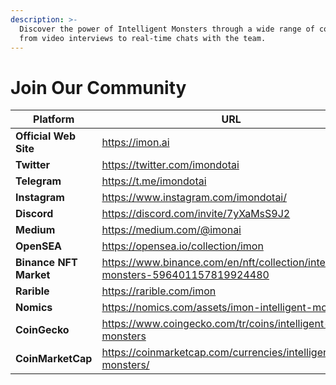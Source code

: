 ```yaml
---
description: >-
  Discover the power of Intelligent Monsters through a wide range of content,
  from video interviews to real-time chats with the team.
---
```


# Join Our Community

<table><thead><tr><th width="188.97847527433441">Platform</th><th>URL</th></tr></thead><tbody><tr><td><strong>Official Web Site</strong></td><td><a href="https://imon.ai">https://imon.ai</a></td></tr><tr><td><strong>Twitter</strong></td><td><a href="https://twitter.com/imondotai">https://twitter.com/imondotai</a></td></tr><tr><td><strong>Telegram</strong></td><td><a href="https://t.me/imondotai">https://t.me/imondotai</a></td></tr><tr><td><strong>Instagram</strong></td><td><a href="https://www.instagram.com/imondotai/">https://www.instagram.com/imondotai/</a></td></tr><tr><td><strong>Discord</strong></td><td><a href="https://discord.com/invite/7yXaMsS9J2">https://discord.com/invite/7yXaMsS9J2</a></td></tr><tr><td><strong>Medium</strong></td><td><a href="https://medium.com/@imonai">https://medium.com/@imonai</a></td></tr><tr><td><strong>OpenSEA</strong></td><td><a href="https://opensea.io/collection/imon">https://opensea.io/collection/imon</a></td></tr><tr><td><strong>Binance NFT Market</strong></td><td><a href="https://www.binance.com/en/nft/collection/intelligent-monsters-596401157819924480">https://www.binance.com/en/nft/collection/intelligent-monsters-596401157819924480</a></td></tr><tr><td><strong>Rarible</strong></td><td><a href="https://rarible.com/imon">https://rarible.com/imon</a></td></tr><tr><td><strong>Nomics</strong></td><td><a href="https://nomics.com/assets/imon-intelligent-monsters">https://nomics.com/assets/imon-intelligent-monsters</a></td></tr><tr><td><strong>CoinGecko</strong></td><td><a href="https://www.coingecko.com/tr/coins/intelligent-monsters">https://www.coingecko.com/tr/coins/intelligent-monsters</a></td></tr><tr><td><strong>CoinMarketCap</strong></td><td><a href="https://coinmarketcap.com/currencies/intelligent-monsters/">https://coinmarketcap.com/currencies/intelligent-monsters/</a></td></tr></tbody></table>

